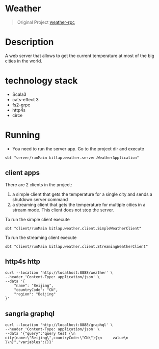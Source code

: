 # Weather

> Original Project [weather-rpc](https://github.com/dimaopen/weather-rpc)

# Description
A web server that allows to get the current temperature at most of the big cities in the world.

# technology stack
 
- Scala3
- cats-effect 3
- fs2-grpc
- http4s
- circe

# Running

* You need to run the server app. Go to the project dir and execute
```shell
sbt "server/runMain bitlap.weather.server.WeatherApplication"
```

## client apps
There are 2 clients in the project:
1. a simple client that gets the temperature for a single city and sends a shutdown server command
2. a streaming client that gets the temperature for multiple cities in a stream mode.
   This client does not stop the server.

To run the simple client execute
```shell
sbt "client/runMain bitlap.weather.client.SimpleWeatherClient"
```
To run the streaming client execute
```shell
sbt "client/runMain bitlap.weather.client.StreamingWeatherClient"
```

## http4s http

```
curl --location 'http://localhost:8888/weather' \
--header 'Content-Type: application/json' \
--data '{
    "name": "Beijing",
    "countryCode": "CN",
    "region": "Beijing"
}'
```

## sangria graphql
```
curl --location 'http://localhost:8888/graphql' \
--header 'Content-Type: application/json' \
--data '{"query":"query test {\n    city(name:\"Beijing\",countryCode:\"CN\"){\n     value\n    }\n}","variables":{}}'
```